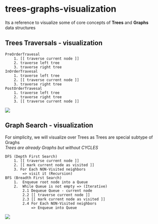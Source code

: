 # trees-graphs-visualization
Its a reference to visualize some of core concepts of **Trees** and **Graphs** data structures  


## Trees Traversals - visualization  
	PreOrderTravesal
		1. [[ traverse current node ]]
		2. traverse left tree
		3. traverse right tree
	InOrderTravesal
		1. traverse left tree
		2. [[ traverse current node ]]
		3. traverse right tree
	PostOrderTravesal
		1. traverse left tree
		2. traverse right tree
		3. [[ traverse current node ]]

<img src="https://github.com/ahmednabil88/trees-graphs-visualize/blob/master/Trees%20Traversals/Pre-In-Post%20Traversal.gif" >




## Graph Search - visualization  
For simplicity, we will visualize over Trees as Trees are special subtype of Graghs  
*Trees are already Graphs but without CYCLES*

	DFS (Depth First Search)
		1. [[ traverse current node ]]
		2. [[ mark current node as visited ]]
		3. For Each NON-Visited neighbors 
			=> visit it (Recursion)
	BFS (Breadth First Search)
		1.  Enqueue root node into a Queue
		2.  While Queue is not empty => (Iterative)
			2.1 Dequeue Queue - current node
			2.2 [[ traverse current node ]]
			2.3 [[ mark current node as visited ]]
			2.4 For Each NON-Visited neighbors 
				=> Enqueue into Queue

<img src="https://github.com/ahmednabil88/trees-graphs-visualization/blob/master/Graph%20Search/Graph%20Search.gif" >

